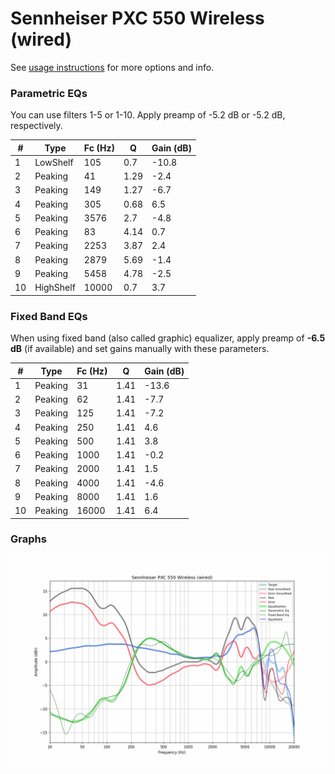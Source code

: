 # Sennheiser PXC 550 Wireless (wired)
See [usage instructions](https://github.com/jaakkopasanen/AutoEq#usage) for more options and info.

### Parametric EQs
You can use filters 1-5 or 1-10. Apply preamp of -5.2 dB or -5.2 dB, respectively.

|   # | Type      |   Fc (Hz) |    Q |   Gain (dB) |
|-----|-----------|-----------|------|-------------|
|   1 | LowShelf  |       105 | 0.7  |       -10.8 |
|   2 | Peaking   |        41 | 1.29 |        -2.4 |
|   3 | Peaking   |       149 | 1.27 |        -6.7 |
|   4 | Peaking   |       305 | 0.68 |         6.5 |
|   5 | Peaking   |      3576 | 2.7  |        -4.8 |
|   6 | Peaking   |        83 | 4.14 |         0.7 |
|   7 | Peaking   |      2253 | 3.87 |         2.4 |
|   8 | Peaking   |      2879 | 5.69 |        -1.4 |
|   9 | Peaking   |      5458 | 4.78 |        -2.5 |
|  10 | HighShelf |     10000 | 0.7  |         3.7 |

### Fixed Band EQs
When using fixed band (also called graphic) equalizer, apply preamp of **-6.5 dB** (if available) and set gains manually with these parameters.

|   # | Type    |   Fc (Hz) |    Q |   Gain (dB) |
|-----|---------|-----------|------|-------------|
|   1 | Peaking |        31 | 1.41 |       -13.6 |
|   2 | Peaking |        62 | 1.41 |        -7.7 |
|   3 | Peaking |       125 | 1.41 |        -7.2 |
|   4 | Peaking |       250 | 1.41 |         4.6 |
|   5 | Peaking |       500 | 1.41 |         3.8 |
|   6 | Peaking |      1000 | 1.41 |        -0.2 |
|   7 | Peaking |      2000 | 1.41 |         1.5 |
|   8 | Peaking |      4000 | 1.41 |        -4.6 |
|   9 | Peaking |      8000 | 1.41 |         1.6 |
|  10 | Peaking |     16000 | 1.41 |         6.4 |

### Graphs
![](./Sennheiser%20PXC%20550%20Wireless%20(wired).png)
